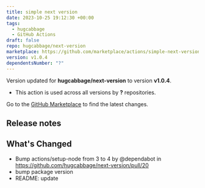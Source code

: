 ```yaml
---
title: simple next version
date: 2023-10-25 19:12:30 +00:00
tags:
  - hugcabbage
  - GitHub Actions
draft: false
repo: hugcabbage/next-version
marketplace: https://github.com/marketplace/actions/simple-next-version
version: v1.0.4
dependentsNumber: "?"
---
```



Version updated for **hugcabbage/next-version** to version **v1.0.4**.
- This action is used across all versions by **?** repositories.

Go to the [GitHub Marketplace](https://github.com/marketplace/actions/simple-next-version) to find the latest changes.

## Release notes

## What's Changed
* Bump actions/setup-node from 3 to 4 by @dependabot in https://github.com/hugcabbage/next-version/pull/20
* bump package version
* README: update

